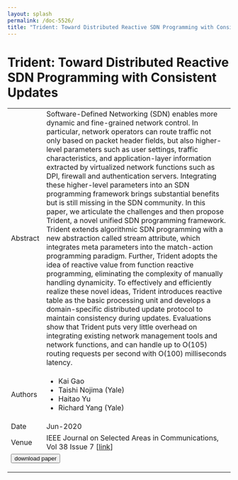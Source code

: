 ```yaml
---
layout: splash
permalink: /doc-5526/
title: "Trident: Toward Distributed Reactive SDN Programming with Consistent Updates"
---
```


# Trident: Toward Distributed Reactive SDN Programming with Consistent Updates

<table>
    <tbody>
    <tr>
        <td>Abstract</td>
        <td>Software-Defined Networking (SDN) enables more dynamic and fine-grained network control. In particular, network operators can route traffic not only based on packet header fields, but also higher-level parameters such as user settings, traffic characteristics, and application-layer information extracted by virtualized network functions such as DPI, firewall and authentication servers. Integrating these higher-level parameters into an SDN programming framework brings substantial benefits but is still missing in the SDN community. In this paper, we articulate the challenges and then propose Trident, a novel unified SDN programming framework. Trident extends algorithmic SDN programming with a new abstraction called stream attribute, which integrates meta parameters into the match-action programming paradigm. Further, Trident adopts the idea of reactive value from function reactive programming, eliminating the complexity of manually handling dynamicity. To effectively and efficiently realize these novel ideas, Trident introduces reactive table as the basic processing unit and develops a domain-specific distributed update protocol to maintain consistency during updates. Evaluations show that Trident puts very little overhead on integrating existing network management tools and network functions, and can handle up to O(105) routing requests per second with O(100) milliseconds latency.</td>
    </tr>
    <tr>
        <td>Authors</td>
        <td>
            <ul>
                <li>Kai Gao</li>
                <li>Taishi Nojima (Yale)</li>
                <li>Haitao Yu</li>
                <li>Richard Yang (Yale)</li>
            </ul>
        </td>
    </tr>
    <tr>
        <td>Date</td>
        <td>Jun-2020</td>
    </tr>
    <tr>
        <td>Venue</td>
        <td>IEEE Journal on Selected Areas in Communications, Vol 38 Issue 7 [<a href="https://ieeexplore.ieee.org/document/9107221">link</a>]</td>
    </tr>
        <tr>
            <td colspan="2">
                <form method="get" action="https://ibm.box.com/v/doc-5526-paper">
                    <button type="submit">download paper</button>
                </form>
            </td>
        </tr>
    </tbody>
</table>
